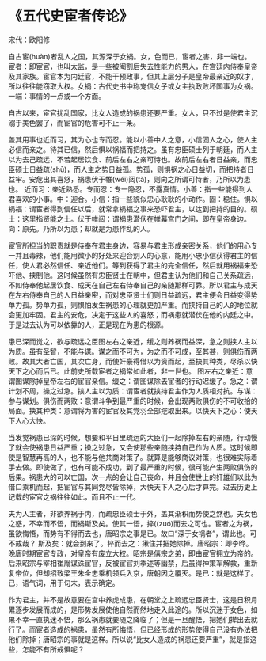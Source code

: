<link href="../../css/style.css" rel="stylesheet" type="text/css" />

# 《五代史宦者传论》

<span class="r">宋代：欧阳修

<div class="p">

自古宦(huàn)者乱人之国，其源深于女祸。女，色而已，宦者之害，非一端也。
<span class="comment">
宦者：即宦官，也叫太监，是一些被阉割后失去性能力的男人，在宫廷内侍奉皇帝及其家族。宦官本为内廷官，不能干预政事，但其上层分子是皇帝最亲近的奴才，所以往往能窃取大权。女祸：古代史书中称宠信女子或女主执政败坏国事为女祸。一端：事情的一点或一个方面。
</span>

<div class="translation">

自古以来，宦官扰乱国家，比女人造成的祸患还要严重。女人，只不过是使君主沉溺于美色罢了，而宦官的危害可不止一条。

</div>

盖其用事也近而习，其为心也专而忍。能以小善中人之意，小信固人之心，使人主必信而亲之。待其已信，然后惧以祸福而把持之。虽有忠臣硕士列于朝廷，而人主以为去己疏远，不若起居饮食、前后左右之亲可恃也。故前后左右者日益亲，而忠臣硕士日益疏(shū)，而人主之势日益孤。势孤，则惧祸之心日益切，而把持者日益牢。安危出其喜怒，祸患伏于帷(wéi)闼(tà)，则向之所谓可恃者，乃所以为患也。
<span class="comment">
近而习：亲近熟悉。专而忍：专一隐忍，不露真情。小善：指一些能得到人君喜欢的小事。中：迎合。小信：指一些貌似忠心耿耿的小动作。固：稳住。惧以祸福：谓宦者得到信任以后，就常拿祸福之事来恐吓君主，以达到把持的目的。硕士：这里指贤能之士。伏于帷闼：谓祸患潜伏在帷幕宫门之间，即在皇帝身边。向：原先。乃所以为患；却就是为患作乱的人。
</span>

<div class="translation">

宦官所担当的职责就是侍奉在君主身边，容易与君主形成亲密关系，他们的用心专一并且毒辣，他们能用微小的好处来迎合别人的心意，能用小忠小信获得君主的信任，使人君必然信任、亲近他们。等到获得了君主的完全信任，然后就用祸福来恐吓他、挟制他。这时候虽然有忠臣贤士在朝中，但君主认为他们和自己关系疏远，不如侍奉他起居饮食、成天在自己左右侍奉自己的亲随那样可靠。所以君主与成天在左右侍奉自己的人日益亲密，而对忠臣贤士们则日益疏远，君主便会日益变得势单力孤。势单力孤，则惧怕发生祸患的心理就更加严重。而挟持自己的人的地位就会更加牢固。君主的安危，决定于这些人的喜怒；而祸患就潜伏在他的内廷之中。于是过去认为可以依靠的人，正是现在为患的根源。

</div>

患已深而觉之，欲与疏远之臣图左右之亲近，缓之则养祸而益深，急之则挟人主以为质。虽有圣智，不能与谋。谋之而不可为，为之而不可成，至其甚，则俱伤而两败。故其大者亡国，其次亡身，而使奸豪得借以为资而起，至抉其种类，尽杀以快天下之心而后已。此前史所载宦者之祸常如此者，非一世也。
<span class="comment">
图左右之亲近：意谓图谋除掉皇帝左右的宦官亲信。缓之：谓图谋除去宦者的行动迟缓了。急之：谓计划不周，操之过急。挟人主以为质：谓宦者就挟持君主作为人质相对抗。与谋：参与谋划。俱伤而两败：意谓斗争到最严重的时候，会出现两败俱伤的不可收拾的局面。抉其种类：意谓将为害的宦官及其党羽全部挖取出来。以快天下之心：使天下人心大快。
</span>

<div class="translation">

当发觉祸患已深的时候，想要和平日里疏远的大臣们一起除掉左右的亲随，行动慢了就会使祸患日益严重；操之过急，又会使那些亲随挟持自己作为人质。这时候即使是智慧再高的人，也不能与他共商对策了。就算是能够商议对策，也很难实际着手去做。即使做了，也有可能不成功，到了最严重的时候，很可能产生两败俱伤的后果。祸患大的可以亡国，次一点的会让自己丧命，并且会使世上的奸雄们以此为借口乘机而起，把宦官与其同党尽皆除掉，大快天下人之心后才算完。过去历史上记载的宦官之祸往往如此，而且不止一代。

</div>

夫为人主者，非欲养祸于内，而疏忠臣硕士于外，盖其渐积而势使之然也。夫女色之惑，不幸而不悟，而祸斯及矣。使其一悟，捽((zuó)而去之可也。宦者之为祸，虽欲悔悟，而势有不得而去也，唐昭宗之事是已。故曰“深于女祸者”，谓此也。可不戒哉？
<span class="comment">
斯及矣：就会到来了。捽而去之：揪住并把她除掉。唐昭宗：即李晔。晚唐时期宦官专政，对皇帝有废立大权。昭宗是僖宗之弟，即由宦官拥立为帝的。后来昭宗与宰相崔胤谋诛宦官，反被宦官刘季述等幽禁，后虽得神策军解救，重新复帝位，但却招致梁王朱全忠乘机领兵入京，唐朝因之覆灭。是已：就是这样了。已，语气词，用于句末，表示确定。
</span>

<div class="translation">

作为君主，并不是故意要在宫中养虎成患，在朝堂之上疏远忠臣贤士，这是日积月累逐步发展而成的，是形势发展使他自然而然地走入此途的。所以沉迷于女色，如果不幸一直执迷不悟，那么祸患就要随之降临了；但是一旦醒悟，把她们撵出去就行了。而宦者造成的祸患，虽然有所悔悟，但已经形成的形势使得自己没有办法把他们除掉；唐昭宗的事就是这样。所以说“比女人造成的祸患还要严重”，就是指这些，怎能不有所戒惧呢？

</div>
